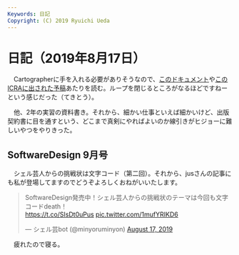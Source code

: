 ```yaml
---
Keywords: 日記
Copyright: (C) 2019 Ryuichi Ueda
---
```


# 日記（2019年8月17日）

　Cartographerに手を入れる必要がありそうなので、[このドキュメント](https://google-cartographer-ros.readthedocs.io/en/latest/algo_walkthrough.html)や[このICRAに出された予稿](https://ai.google/research/pubs/pub45466)あたりを読む。ループを閉じるところがなるほどですねーという感じだった（てきとう）。

　他、2年の実習の資料書き。それから、細かい仕事といえば細かいけど、出版契約書に目を通すという、どこまで真剣にやればよいのか線引きがヒジョーに難しいやつをやりきった。


## SoftwareDesign 9月号

　シェル芸人からの挑戦状は文字コード（第二回）。それから、jusさんの記事にも私が登場してますのでどうぞよろしくおねがいいたします。

<blockquote class="twitter-tweet"><p lang="ja" dir="ltr">SoftwareDesign発売中！シェル芸人からの挑戦状のテーマは今回も文字コードdeath！<br> <a href="https://t.co/SIsDt0uPus">https://t.co/SIsDt0uPus</a> <a href="https://t.co/1mufYRIKD6">pic.twitter.com/1mufYRIKD6</a></p>&mdash; シェル芸bot (@minyoruminyon) <a href="https://twitter.com/minyoruminyon/status/1162708301391380481?ref_src=twsrc%5Etfw">August 17, 2019</a></blockquote> <script async src="https://platform.twitter.com/widgets.js" charset="utf-8"></script>



　疲れたので寝る。
